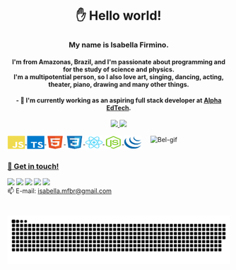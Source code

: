 # <p align="center"> ✋ Hello world! </p>




### <p align="center"> My name is Isabella Firmino. </p> 
#### <p align="center"> I'm from Amazonas, Brazil, and I'm  passionate about programming and for the study of science and physics. </br> I'm a multipotential person, so I also love art, singing, dancing, acting, theater, piano, drawing and many other things. </p>
#### <p align="center">- 🔭 I'm currently working as an aspiring full stack developer at <a href="https://sejaalphaedtech.org.br/">Alpha EdTech</a>. </p>


 <div align="center">
  <a href="https://github.com/isobew">
  <img height="180em" src="https://github-readme-stats.vercel.app/api?username=isobew&show_icons=true&theme=dracula&include_all_commits=true&count_private=true"/>
  <img height="180em" src="https://github-readme-stats.vercel.app/api/top-langs/?username=isobew&layout=compact&langs_count=7&theme=dracula"/>
</div>
<div style="display: inline_block"><br>
  <img align="center" alt="Bel-Js" height="30" width="40" src="https://raw.githubusercontent.com/devicons/devicon/master/icons/javascript/javascript-plain.svg">
  <img align="center" alt="Bel-Ts" height="30" width="40" src="https://raw.githubusercontent.com/devicons/devicon/master/icons/typescript/typescript-plain.svg">
  <img align="center" alt="Bel-HTML" height="30" width="40" src="https://raw.githubusercontent.com/devicons/devicon/master/icons/html5/html5-original.svg">
  <img align="center" alt="Bel-CSS" height="30" width="40" src="https://raw.githubusercontent.com/devicons/devicon/master/icons/css3/css3-original.svg">
  <img align="center" alt="Bel-React" height="30" width="40" src="https://raw.githubusercontent.com/devicons/devicon/master/icons/react/react-original.svg">
  <img align="center" alt="Bel-Nodejs" height="30" width="40" src="https://raw.githubusercontent.com/devicons/devicon/master/icons/nodejs/nodejs-original.svg">
  <img align="center" alt="Bel-jquery" height="30" width="40" src="https://raw.githubusercontent.com/devicons/devicon/master/icons/jquery/jquery-original.svg">
 <img align="right" alt="Bel-gif" height="180" width="180" src="https://www.criarbanner.com.br/criargifs/a/7acc43c282a28704320e22ef771d8e21.gif">
</div>
   
   ##
   <div>
 <h3> 💬 Get in touch! </h3>
<a href="" target="_blank"><img src="https://img.shields.io/badge/YouTube-FF0000?style=for-the-badge&logo=youtube&logoColor=white" target="_blank"></a>
  <a href="https://instagram.com/isobew" target="_blank"><img src="https://img.shields.io/badge/-Instagram-%23E4405F?style=for-the-badge&logo=instagram&logoColor=white" target="_blank"></a>
 <a href="https://discord.gg/" target="_blank"><img src="https://img.shields.io/badge/Discord-7289DA?style=for-the-badge&logo=discord&logoColor=white" target="_blank"></a> 
  <a href = "mailto:contato@"><img src="https://img.shields.io/badge/-Gmail-%23333?style=for-the-badge&logo=gmail&logoColor=white" target="_blank"></a>
  <a href="https://www.linkedin.com/in/isabellafirmino" target="_blank"><img src="https://img.shields.io/badge/-LinkedIn-%230077B5?style=for-the-badge&logo=linkedin&logoColor=white" target="_blank"></a> </br>
📫 E-mail: <a href="mailto:isabella.mfbr@gmail.com">isabella.mfbr@gmail.com</a>
</div>

 ![Snake animation](https://github.com/isobew/isobew/blob/output/github-contribution-grid-snake.svg)


<!--
**isobew/isobew** is a ✨ _special_ ✨ repository because its `README.md` (this file) appears on your GitHub profile.

Here are some ideas to get you started:

- 🔭 I’m currently working on ...
- 🌱 I’m currently learning ...
- 👯 I’m looking to collaborate on ...
- 🤔 I’m looking for help with ...
- 💬 Ask me about ...
- 📫 How to reach me: ...
- 😄 Pronouns: ...
- ⚡ Fun fact: ...
-->
